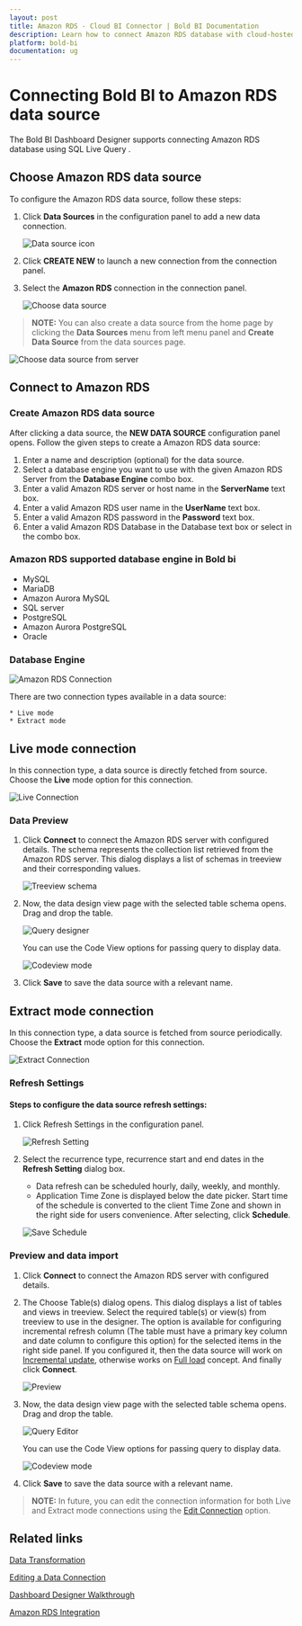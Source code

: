 ```yaml
---
layout: post
title: Amazon RDS - Cloud BI Connector | Bold BI Documentation
description: Learn how to connect Amazon RDS database with cloud-hosted Bold BI and create data source for widget configuration.
platform: bold-bi
documentation: ug
---
```

 
# Connecting Bold BI to Amazon RDS data source
The Bold BI Dashboard Designer supports connecting Amazon RDS database using SQL Live Query .

## Choose Amazon RDS data source
To configure the Amazon RDS data source, follow these steps: 
1. Click **Data Sources** in the configuration panel to add a new data connection.

   ![Data source icon](/static/assets/cloud/working-with-datasource/data-connectors/images/common/DataSourcesIcon.png)

2. Click **CREATE NEW** to launch a new connection from the connection panel.
3. Select the **Amazon RDS** connection in the connection panel.

   ![Choose data source](/static/assets/cloud/working-with-datasource/data-connectors/images/amazonrds/ChooseDS.png)

> **NOTE:**  You can also create a data source from the home page by clicking the **Data Sources** menu from left menu panel and **Create Data Source** from the data sources page.

   ![Choose data source from server](/static/assets/cloud/working-with-datasource/data-connectors/images/amazonrds/ChooseDS_server.png)

## Connect to Amazon RDS
### Create Amazon RDS data source
After clicking a data source, the **NEW DATA SOURCE** configuration panel opens. Follow the given steps to create a Amazon RDS data source: 
1. Enter a name and description (optional) for the data source. 
2. Select a database engine you want to use with the given Amazon RDS Server from the **Database Engine** combo box.
3. Enter a valid Amazon RDS server or host name in the **ServerName** text box.
4. Enter a valid Amazon RDS user name in the **UserName** text box. 
5. Enter a valid Amazon RDS password in the **Password** text box.
6. Enter a valid Amazon RDS Database in the Database text box or select in the combo box.

### Amazon RDS supported database engine in Bold bi
   * MySQL
   * MariaDB
   * Amazon Aurora MySQL
   * SQL server
   * PostgreSQL
   * Amazon Aurora PostgreSQL
   * Oracle

### Database Engine

   ![Amazon RDS Connection](/static/assets/cloud/working-with-datasource/data-connectors/images/amazonrds/Amazonrds_databaseEngine.png)

There are two connection types available in a data source:

	* Live mode
	* Extract mode

## Live mode connection

In this connection type, a data source is directly fetched from source. Choose the **Live** mode option for this connection.

![Live Connection](/static/assets/cloud/working-with-datasource/data-connectors/images/amazonrds/Amazonrds_Live_Connection.png)

### Data Preview
1. Click **Connect** to connect the Amazon RDS server with configured details. 
The schema represents the collection list retrieved from the Amazon RDS server. This dialog displays a list of schemas in treeview and their corresponding values.

   ![Treeview schema](/static/assets/cloud/working-with-datasource/data-connectors/images/common/Treeview_schema.png)

2. Now, the data design view page with the selected table schema opens. Drag and drop the table.

   ![Query designer](/static/assets/cloud/working-with-datasource/data-connectors/images/common/QueryEditor_sql.png)

    You can use the Code View options for passing query to display data.

   ![Codeview mode](/static/assets/cloud/working-with-datasource/data-connectors/images/common/CodeViewMode.png)

3. Click **Save** to save the data source with a relevant name.

## Extract mode connection 

In this connection type, a data source is fetched from source periodically. Choose the **Extract** mode option for this connection.

![Extract Connection](/static/assets/cloud/working-with-datasource/data-connectors/images/amazonrds/Amazonrds_Extract_Connection.png)

### Refresh Settings
#### Steps to configure the data source refresh settings:
1. Click Refresh Settings in the configuration panel.

    ![Refresh Setting](/static/assets/cloud/working-with-datasource/data-connectors/images/Mysql/Mysql_Refresh_Setting.png)

2. Select the recurrence type, recurrence start and end dates in the **Refresh Setting** dialog box.
	* Data refresh can be scheduled hourly, daily, weekly, and monthly.
	* Application Time Zone is displayed below the date picker. Start time of the schedule is converted to the client Time Zone and shown in the right side for users convenience. After selecting, click **Schedule**.

	![Save Schedule](/static/assets/cloud/working-with-datasource/data-connectors/images/common/RefreshSetting.png)

### Preview and data import
1. Click **Connect** to connect the Amazon RDS server with configured details.
2. The Choose Table(s) dialog opens. This dialog displays a list of tables and views in treeview. Select the required table(s) or view(s) from treeview to use in the designer.
The option is available for configuring incremental refresh column (The table must have a primary key column and date column to configure this option) for the selected items in the right side panel. If you configured it, then the data source will work on [Incremental update](/cloud-bi/working-with-data-source/data-connectors/sql-data-source/#incremental-update), otherwise works on [Full load](/cloud-bi/working-with-data-source/data-connectors/sql-data-source/#full-load) concept. And finally click **Connect**.

   ![Preview](/static/assets/cloud/working-with-datasource/data-connectors/images/common/Preview_Extract.png)

3. Now, the data design view page with the selected table schema opens. Drag and drop the table.

   ![Query Editor](/static/assets/cloud/working-with-datasource/data-connectors/images/common/QueryEditor_Extract.png)
    
    You can use the Code View options for passing query to display data.

   ![Codeview mode](/static/assets/cloud/working-with-datasource/data-connectors/images/common/CodeViewMode_Extract.png)

4. Click **Save** to save the data source with a relevant name.

> **NOTE:**  In future, you can edit the connection information for both Live and Extract mode connections using the [Edit Connection](/cloud-bi/working-with-data-source/editing-a-data-connection/) option.

## Related links
[Data Transformation](/cloud-bi/working-with-data-source/transforming-data/joining-table/)

[Editing a Data Connection](/cloud-bi/working-with-data-source/editing-a-data-connection/)   

[Dashboard Designer Walkthrough](/cloud-bi/getting-started/quick-start/)

[Amazon RDS Integration](https://www.boldbi.com/integrations/amazon-rds)
